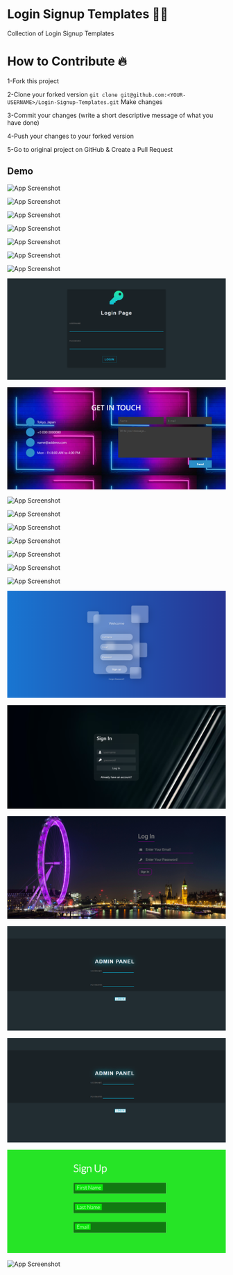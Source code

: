 
# Login Signup Templates 🌟🌟
Collection of Login Signup Templates

# How to Contribute 🔥

1-Fork this project

2-Clone your forked version ```git clone git@github.com:<YOUR-USERNAME>/Login-Signup-Templates.git```
Make changes

3-Commit your changes (write a short descriptive message of what you have done)

4-Push your changes to your forked version

5-Go to original project on GitHub & Create a Pull Request

## Demo

![App Screenshot](Texture%20Background/pic1.png)

![App Screenshot](Login%20Form/pic3.png)

![App Screenshot](Slide%20Down%20Login%20Form/pic2.png)

![App Screenshot](image/pic4.png)

![App Screenshot](image/pic5.png)

![App Screenshot](image/pic6.png)

![App Screenshot](image/pic6.png)

![App Screenshot](image/l2.png)

![App Screenshot](image/contactpage-1.png)

![App Screenshot](GlassUi-Loginpage/glass-login.png)

![App Screenshot](neumorphism%20login/Annotation%202021-10-01%20090849.png)

![App Screenshot](Annotation%202021-10-01%20221944.png)


![App Screenshot](https://raw.githubusercontent.com/NishikantaRay/Login-Signup-Templates/main/neumorphism%20login/Annotation%202021-10-01%20090849.png)

![App Screenshot](image/landingpage.png)

![App Screenshot](image/pic4.png)

![App Screenshot](image/landingpage1.png)

![App Screenshot](image/loginpage10.png)

![App Screenshot](image/glass-login.png)

![App Screenshot](image/loginpage1.png)

![App Screenshot](image/asish.png)

![App Screenshot](image/asish.png)

![App Screenshot](image/loginp.png)

![App Screenshot](contactpage-1/contactpage-1.png)